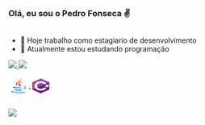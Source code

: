 ### Olá, eu sou o Pedro Fonseca ✌

##

- 🔭 Hoje trabalho como estagiario de desenvolvimento
- 🌱 Atualmente estou estudando programação

<div>
  <a href="https://github.com/fonsecaPedr0">
  <img height="180em" src="https://github-readme-stats.vercel.app/api?username=fonsecaPedr0&show_icons=true&theme=dark&include_all_commits=true&count_private=true"/>
  <img height="180em" src="https://github-readme-stats.vercel.app/api/top-langs/?username=fonsecaPedr0&layout=compact&langs_count=7&theme=dark"/>
</div>
  
<div style="display: inline_block"><br>
  <img align="center" alt="Pedro-java" height="30" width="40" src="https://github.com/devicons/devicon/blob/master/icons/java/java-original.svg">
  <img align="center" alt="Pedro-Csharp" height="30" width="40" src="https://raw.githubusercontent.com/devicons/devicon/master/icons/csharp/csharp-original.svg">
</div>  
  
##
  
<div>
  <a href="https://www.linkedin.com/in/pedro-paulo-3650b6185/" target="_blank"><img src="https://img.shields.io/badge/-LinkedIn-%230077B5?style=for-the-badge&logo=linkedin&logoColor=white" target="_blank"></a>
</div>  
